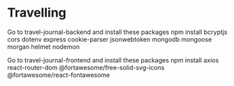 # Travelling

Go to travel-journal-backend and install these packages 
npm install bcryptjs cors dotenv express cookie-parser jsonwebtoken mongodb mongoose morgan helmet nodemon

Go  to travel-journal-frontend and install these packages
npm install axios react-router-dom @fortawesome/free-solid-svg-icons @fortawesome/react-fontawesome
